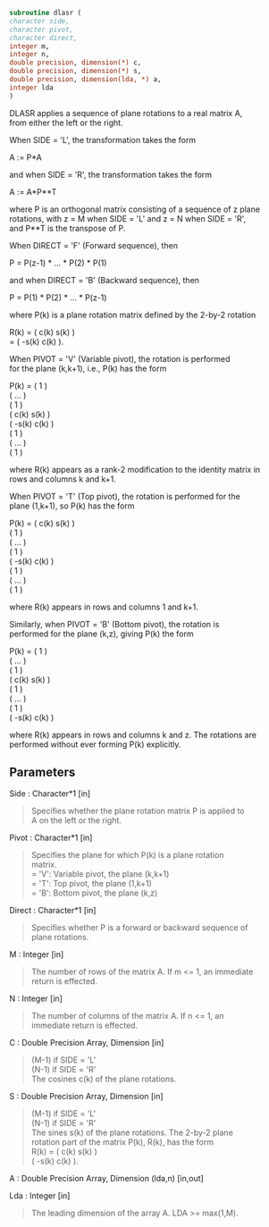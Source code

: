 ```fortran  
subroutine dlasr (  
character side,  
character pivot,  
character direct,  
integer m,  
integer n,  
double precision, dimension(*) c,  
double precision, dimension(*) s,  
double precision, dimension(lda, *) a,  
integer lda  
)  
```  
  
DLASR applies a sequence of plane rotations to a real matrix A,  
from either the left or the right.  
  
When SIDE = 'L', the transformation takes the form  
  
A := P*A  
  
and when SIDE = 'R', the transformation takes the form  
  
A := A*P**T  
  
where P is an orthogonal matrix consisting of a sequence of z plane  
rotations, with z = M when SIDE = 'L' and z = N when SIDE = 'R',  
and P**T is the transpose of P.  
  
When DIRECT = 'F' (Forward sequence), then  
  
P = P(z-1) * ... * P(2) * P(1)  
  
and when DIRECT = 'B' (Backward sequence), then  
  
P = P(1) * P(2) * ... * P(z-1)  
  
where P(k) is a plane rotation matrix defined by the 2-by-2 rotation  
  
R(k) = (  c(k)  s(k) )  
= ( -s(k)  c(k) ).  
  
When PIVOT = 'V' (Variable pivot), the rotation is performed  
for the plane (k,k+1), i.e., P(k) has the form  
  
P(k) = (  1                                            )  
(       ...                                     )  
(              1                                )  
(                   c(k)  s(k)                  )  
(                  -s(k)  c(k)                  )  
(                                1              )  
(                                     ...       )  
(                                            1  )  
  
where R(k) appears as a rank-2 modification to the identity matrix in  
rows and columns k and k+1.  
  
When PIVOT = 'T' (Top pivot), the rotation is performed for the  
plane (1,k+1), so P(k) has the form  
  
P(k) = (  c(k)                    s(k)                 )  
(         1                                     )  
(              ...                              )  
(                     1                         )  
( -s(k)                    c(k)                 )  
(                                 1             )  
(                                      ...      )  
(                                             1 )  
  
where R(k) appears in rows and columns 1 and k+1.  
  
Similarly, when PIVOT = 'B' (Bottom pivot), the rotation is  
performed for the plane (k,z), giving P(k) the form  
  
P(k) = ( 1                                             )  
(      ...                                      )  
(             1                                 )  
(                  c(k)                    s(k) )  
(                         1                     )  
(                              ...              )  
(                                     1         )  
(                 -s(k)                    c(k) )  
  
where R(k) appears in rows and columns k and z.  The rotations are  
performed without ever forming P(k) explicitly.  
  
## Parameters  
Side : Character*1 [in]  
> Specifies whether the plane rotation matrix P is applied to  
> A on the left or the right.  
  
Pivot : Character*1 [in]  
> Specifies the plane for which P(k) is a plane rotation  
> matrix.  
> = 'V':  Variable pivot, the plane (k,k+1)  
> = 'T':  Top pivot, the plane (1,k+1)  
> = 'B':  Bottom pivot, the plane (k,z)  
  
Direct : Character*1 [in]  
> Specifies whether P is a forward or backward sequence of  
> plane rotations.  
  
M : Integer [in]  
> The number of rows of the matrix A.  If m <= 1, an immediate  
> return is effected.  
  
N : Integer [in]  
> The number of columns of the matrix A.  If n <= 1, an  
> immediate return is effected.  
  
C : Double Precision Array, Dimension [in]  
> (M-1) if SIDE = 'L'  
> (N-1) if SIDE = 'R'  
> The cosines c(k) of the plane rotations.  
  
S : Double Precision Array, Dimension [in]  
> (M-1) if SIDE = 'L'  
> (N-1) if SIDE = 'R'  
> The sines s(k) of the plane rotations.  The 2-by-2 plane  
> rotation part of the matrix P(k), R(k), has the form  
> R(k) = (  c(k)  s(k) )  
> ( -s(k)  c(k) ).  
  
A : Double Precision Array, Dimension (lda,n) [in,out]  
  
Lda : Integer [in]  
> The leading dimension of the array A.  LDA >= max(1,M).  
  
